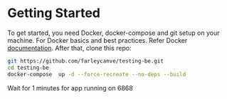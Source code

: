 # Getting Started

To get started, you need Docker, docker-compose and git setup on your machine. For Docker basics and best practices. Refer Docker [documentation](http://docs.docker.com).
After that, clone this repo:

```sh
git https://github.com/farleycanve/testing-be.git
cd testing-be
docker-compose  up -d --force-recreate --no-deps --build
```

Wait for 1 minutes for app running on 6868
